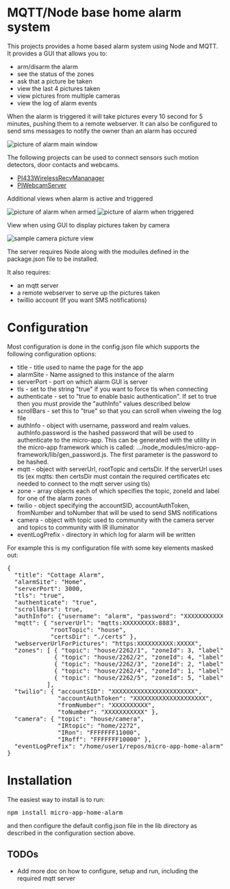 # MQTT/Node base home alarm system

This projects provides a home based alarm system using Node and
MQTT. It provides a GUI that allows you to:

* arm/disarm the alarm
* see the status of the zones
* ask that a picture be taken
* view the last 4 pictures taken
* view pictures from multiple cameras
* view the log of alarm events

When the alarm is triggered it will take pictures every 10 second for 5 minutes, pushing them to a remote webserver.
It can also be configured to send sms messages to notify the owner than an alarm has occured

![picture of alarm main window](https://raw.githubusercontent.com/mhdawson/micro-app-home-alarm/master/pictures/alarm_main_window.jpg?raw=true)

The following projects can be used to connect sensors such
motion detectors, door contacts and webcams.
* [PI433WirelessRecvMananager](https://github.com/mhdawson/PI433WirelessRecvManager)
* [PIWebcamServer](https://github.com/mhdawson/PIWebcamServer)

Additional views when alarm is active and triggered

![picture of alarm when armed](https://raw.githubusercontent.com/mhdawson/micro-app-home-alarm/master/pictures/alarm_main_window_armed.jpg?raw=true)
![picture of alarm when triggered](https://raw.githubusercontent.com/mhdawson/micro-app-home-alarm/master/pictures/alarm_main_window_triggered.jpg?raw=true)

View when using GUI to display pictures taken by camera

![sample camera picture view](https://raw.githubusercontent.com/mhdawson/micro-app-home-alarm/master/pictures/alarm_camera_picture_view.jpg?raw=true)

The server requires Node along with the moduiles defined in the package.json
file to be installed.
 
It also requires:

* an mqtt server 
* a remote webserver to serve up the pictures taken
* twillio account (If you want SMS notifications)

# Configuration

Most configuration is done in the config.json file which supports the
following configuration options:

* title - title used to name the page for the app
* alarmSite - Name assigned to this instance of the alarm
* serverPort - port on which alarm GUI is server
* tls - set to the string "true" if you want to force tls when connecting
* authenticate - set to "true to enable basic authentication". If set 
  to true then you must provide the "authInfo" values described below
* scrollBars - set this to "true" so that you can scroll when viweing the log
  file
* authInfo - object with username, password and realm values. authInfo.password is
  the hashed password that will be used to authenticate to the micro-app.
  This can be generated with the utility in the micro-app framework which
  is called: .../node_modules/micro-app-framework/lib/gen_password.js.
  The first parameter is the password to be hashed. 
* mqtt - object with serverUrl, rootTopic and certsDir.  If the serverUrl
  uses tls (ex mqtts: then certsDir must contain the required certificates
  etc needed to connect to the mqtt server using tls)
* zone - array objects each of which specifies the topic, zoneId and label
  for one of the alarm zones
* twilio - object specifying the accountSID, accountAuthToken, fromNumber 
  and toNumber that will be used to send SMS notifications
* camera - object with topic used to community with the camera server
  and topics to community with IR illuminator
* eventLogPrefix - directory in which log for alarm will be written

For example this is my configuration file with some key elements
masked out:

<PRE>
{
  "title": "Cottage Alarm",
  "alarmSite": "Home",
  "serverPort": 3000,
  "tls": "true",
  "authenticate": "true",
  "scrollBars": true,
  "authInfo": {"username": "alarm", "password": "XXXXXXXXXXXXXXXXXXXXXXXXXXXXXXXXXXX", "realm": "alarm"},
  "mqtt": { "serverUrl": "mqtts:XXXXXXXXX:8883",
            "rootTopic": "house",
            "certsDir": "./certs" },
  "webserverUrlForPictures": "https:XXXXXXXXXX:XXXXX",
  "zones": [ { "topic": "house/2262/1", "zoneId": 3, "label": "front door" },
             { "topic": "house/2262/2", "zoneId": 4, "label": "patio door" },
             { "topic": "house/2262/3", "zoneId": 2, "label": "motion living" },
             { "topic": "house/2262/4", "zoneId": 1, "label": "motion hall" },
             { "topic": "house/2262/5", "zoneId": 5, "label": "fire" }
           ],
  "twilio": { "accountSID": "XXXXXXXXXXXXXXXXXXXXXXX",
              "accountAuthToken": "XXXXXXXXXXXXXXXXXXXX",
              "fromNumber": "XXXXXXXXXX",
              "toNumber": "XXXXXXXXXXX" },
  "camera": { "topic": "house/camera",
              "IRtopic": "home/2272",
              "IRon": "FFFFFFF11000",
              "IRoff": "FFFFFFF10000" },
  "eventLogPrefix": "/home/user1/repos/micro-app-home-alarm"
}
</PRE>

# Installation

The easiest way to install is to run:

<PRE>
npm install micro-app-home-alarm
</PRE>

and then configure the default config.json file in the lib directory as described
in the configuration section above.

## TODOs
- Add more doc on how to configure, setup and run, including the required mqtt server

